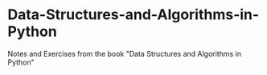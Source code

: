 # Data-Structures-and-Algorithms-in-Python
Notes and Exercises from the book "Data Structures and Algorithms in Python"
